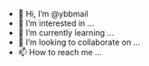 - 👋 Hi, I’m @ybbmail
- 👀 I’m interested in ...
- 🌱 I’m currently learning ...
- 💞️ I’m looking to collaborate on ...
- 📫 How to reach me ...

<!---
ybbmail/ybbmail is a ✨ special ✨ repository because its `README.md` (this file) appears on your GitHub profile.
You can click the Preview link to take a look at your changes.
--->
